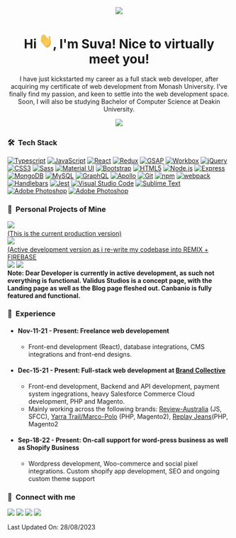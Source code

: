 <p align="center"><img src="https://i.imgur.com/V7W9hO9.jpg"></p>

<h1 align="center">Hi <img src="https://raw.githubusercontent.com/KevinPatel04/KevinPatel04/master/Hi.gif" width="30px" height="35px">, I'm Suva! Nice to virtually meet you!</h1>

<p align="center" width="150px"> I have just kickstarted my career as a full stack web developer, after acquiring my certificate of web development from Monash University. I've finally find my passion, and keen to settle into the web development space. <br>Soon, I will also be studying Bachelor of Computer Science at Deakin University.</p>

<p align="center"><img src="https://github-readme-stats.vercel.app/api?username=sooova&show_icons=true&theme=synthwave"></p>

### 🛠 &nbsp;Tech Stack

<a href="https://www.typescriptlang.org/" title="Typescript"><img src="https://github.com/get-icon/geticon/raw/master/icons/typescript-icon.svg" alt="Typescript" width="21px" height="21px"></a>
<a href="https://developer.mozilla.org/en-US/docs/Web/JavaScript" title="JavaScript"><img src="https://github.com/get-icon/geticon/raw/master/icons/javascript.svg" alt="JavaScript" width="21px" height="21px"></a>
<a href="https://reactjs.org/" title="React"><img src="https://github.com/get-icon/geticon/raw/master/icons/react.svg" alt="React" width="21px" height="21px"></a>
<a href="https://redux.js.org/" title="Redux"><img src="https://github.com/get-icon/geticon/raw/master/icons/redux.svg" alt="Redux" width="21px" height="21px"></a>
<a href="https://greensock.com/gsap/" title="GSAP"><img src="https://github.com/get-icon/geticon/raw/master/icons/gsap.svg" alt="GSAP" width="21px" height="21px"></a>
<a href="https://developers.google.com/web/tools/workbox" title="Workbox"><img src="https://github.com/get-icon/geticon/raw/master/icons/workbox-icon.svg" alt="Workbox" width="21px" height="21px"></a>
<a href="https://jquery.com/" title="jQuery"><img src="https://github.com/get-icon/geticon/raw/master/icons/jquery-icon.svg" alt="jQuery" width="21px" height="21px"></a>
<a href="https://www.w3.org/TR/CSS/" title="CSS3"><img src="https://github.com/get-icon/geticon/raw/master/icons/css-3.svg" alt="CSS3" width="21px" height="21px"></a>
<a href="https://sass-lang.com/" title="Sass"><img src="https://github.com/get-icon/geticon/raw/master/icons/sass.svg" alt="Sass" width="21px" height="21px"></a>
<a href="https://material-ui.com/" title="Material UI"><img src="https://github.com/get-icon/geticon/raw/master/icons/material-ui.svg" alt="Material UI" width="21px" height="21px"></a>
<a href="https://getbootstrap.com/" title="Bootstrap"><img src="https://github.com/get-icon/geticon/raw/master/icons/bootstrap.svg" alt="Bootstrap" width="21px" height="21px"></a>
<a href="https://www.w3.org/TR/html5/" title="HTML5"><img src="https://github.com/get-icon/geticon/raw/master/icons/html-5.svg" alt="HTML5" width="21px" height="21px"></a>
<a href="https://nodejs.org/" title="Node.js"><img src="https://github.com/get-icon/geticon/raw/master/icons/nodejs-icon.svg" alt="Node.js" width="21px" height="21px"></a>
<a href="https://expressjs.com/" title="Express"><img src="https://github.com/get-icon/geticon/raw/master/icons/express.svg" alt="Express" width="21px" height="21px"></a>
<a href="https://www.mongodb.org/" title="MongoDB"><img src="https://github.com/get-icon/geticon/raw/master/icons/mongodb-icon.svg" alt="MongoDB" width="21px" height="21px"></a>
<a href="https://dev.mysql.com/" title="MySQL"><img src="https://github.com/get-icon/geticon/raw/master/icons/mysql.svg" alt="MySQL" width="21px" height="21px"></a>
<a href="https://graphql.org/" title="GraphQL"><img src="https://github.com/get-icon/geticon/raw/master/icons/graphql.svg" alt="GraphQL" width="21px" height="21px"></a>
<a href="https://www.apollographql.com/" title="Apollo"><img src="https://github.com/get-icon/geticon/raw/master/icons/apollostack.svg" alt="Apollo" width="21px" height="21px"></a>
<a href="https://git-scm.com/" title="Git"><img src="https://github.com/get-icon/geticon/raw/master/icons/git-icon.svg" alt="Git" width="21px" height="21px"></a>
<a href="https://www.npmjs.com/" title="npm"><img src="https://github.com/get-icon/geticon/raw/master/icons/npm.svg" alt="npm" width="21px" height="21px"></a>
<a href="https://webpack.js.org/" title="webpack"><img src="https://github.com/get-icon/geticon/raw/master/icons/webpack.svg" alt="webpack" width="21px" height="21px"></a>
<a href="https://handlebarsjs.com/" title="Handlebars"><img src="https://github.com/get-icon/geticon/raw/master/icons/handlebars.svg" alt="Handlebars" width="21px" height="21px"></a>
<a href="https://jestjs.io/" title="Jest"><img src="https://github.com/get-icon/geticon/raw/master/icons/jest.svg" alt="Jest" width="21px" height="21px"></a>
<a href="https://code.visualstudio.com/" title="Visual Studio Code"><img src="https://github.com/get-icon/geticon/raw/master/icons/visual-studio-code.svg" alt="Visual Studio Code" width="21px" height="21px"></a>
<a href="https://www.sublimetext.com/" title="Sublime Text"><img src="https://github.com/get-icon/geticon/raw/master/icons/sublime-text.svg" alt="Sublime Text" width="21px" height="21px"></a>
<a href="https://www.adobe.com/products/photoshop.html" title="Adobe Photoshop"><img src="https://github.com/get-icon/geticon/raw/master/icons/adobe-photoshop.svg" alt="Adobe Photoshop" width="21px" height="21px"></a>
<a href="https://www.salesforce.com/au/products/commerce-cloud/overview/" title="Salesforce Commerce Cloud"><img src="https://marketplace.magnolia-cms.com/.imaging/mte/corpweb2021/1200x628/dam/marketplace/logos/salesforce-commerce-cloud-logo.png/jcr:content/salesforce%20commerce%20cloud%20logo.png" alt="Adobe Photoshop" width="42px" height="21px"></a>

### :link: &nbsp;Personal Projects of Mine
<p align="left">
<a align="left" href="https://dear-developer.com/"><img width= "150px" height="auto" src="https://i.imgur.com/63wm4TK.png"/><br>(This is the current production version)</a><br>
<a align="left" href="https://dear-developer.fly.dev/"><img width= "150px" height="auto" src="https://i.imgur.com/63wm4TK.png"/><br>(Active development version as i re-write my codebase into REMIX + FIREBASE</a><br>
<a align="left" href="https://sooova.github.io/Validus-Studios-Concept"><img width= "150px" height="auto" src="https://i.imgur.com/5dMiJOB.png"/></a>
<a align="left" href="https://canbanio.herokuapp.com"><img width= "150px" height="auto" src="https://camo.githubusercontent.com/b6f3eff9b9cd35fd791c1a176d913e189608d5552622f55e466f6c4f7d07e70b/68747470733a2f2f692e696d6775722e636f6d2f44625562304e752e706e67"/></a>
</br>
    <strong>Note: Dear Developer is currently in active development, as such not everything is functional. Validus Studios is a concept page, with the Landing page as well as the Blog page fleshed out. Canbanio is fully featured and functional.
    </div>
</strong>

### :link: &nbsp;Experience

* #### Nov-11-21 - Present: Freelance web developement
    * Front-end development (React), database integrations, CMS integrations and front-end designs.
* #### Dec-15-21 - Present: Full-stack web development at <a href="https://www.linkedin.com/company/brand-collective-pty-ltd/mycompany/verification/">Brand Collective</a>
    * Front-end development, Backend and API development, payment system ingegrations, heavy Salesforce Commerce Cloud development, PHP and Magento.
    * Mainly working across the following brands: <a href="https://review-australia.com">Review-Australia</a> (JS, SFCC), <a href="https://www.yarratrail.com.au/">Yarra Trail/Marco-Polo</a> (PHP, Magento2), <a href="https://www.replayjeans.com.au/">Replay Jeans</a>(PHP, Magento2
* #### Sep-18-22 - Present: On-call support for word-press business as well as Shopify Business
    * Wordpress development, Woo-commerce and social pixel integrations. Custom shopify app development, SEO and ongoing custom theme support

### :link: &nbsp;Connect with me

<p align="left">
<a href="https://sooova.github.io/draft-portfolio-page/Index.html"><img src="https://img.shields.io/badge/-Suvapokharel.com-3423A6?style=for-the-badge&logo=Google-Chrome&logoColor=white"/></a>
<a href="https://au.linkedin.com/in/suva-pokharel-1b480a217"><img src="https://img.shields.io/badge/-Suva%20Pokharel-0077B5?style=for-the-badge&logo=Linkedin&logoColor=white"/></a>
<a href="mailto:pokharel.suva@gmail.com"><img src="https://img.shields.io/badge/-pokharel.suva@gmail.com-D14836?style=for-the-badge&logo=Gmail&logoColor=white"/></a>
<a href="https://www.instagram.com/pokharel_suva/"><img src="https://img.shields.io/badge/-Suva.Pokharel-E4405F?style=for-the-badge&logo=Instagram&logoColor=white"/></a>
    <br/>
    </p>
    
Last Updated On: 28/08/2023

